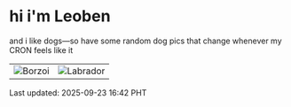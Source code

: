 # hi i'm Leoben

and i like dogs—so have some random dog pics that change whenever my CRON feels like it

|  |  |
|--------|----------|
| ![Borzoi](https://random-dog-vercel.vercel.app/api/random-borzoi?v=1758616938) | ![Labrador](https://random-dog-vercel.vercel.app/api/random-labrador?v=1758616938) |

Last updated: 2025-09-23 16:42 PHT
